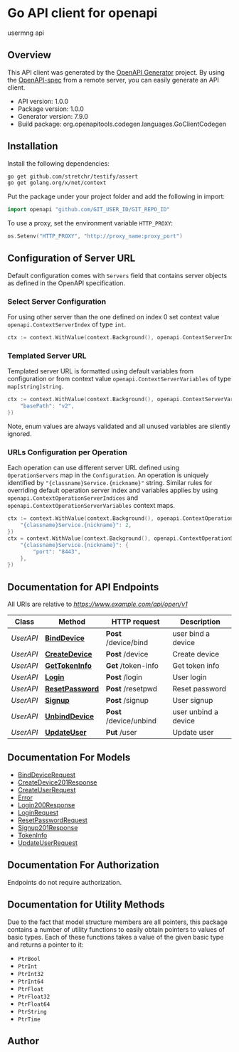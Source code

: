 # Go API client for openapi

usermng api

## Overview
This API client was generated by the [OpenAPI Generator](https://openapi-generator.tech) project.  By using the [OpenAPI-spec](https://www.openapis.org/) from a remote server, you can easily generate an API client.

- API version: 1.0.0
- Package version: 1.0.0
- Generator version: 7.9.0
- Build package: org.openapitools.codegen.languages.GoClientCodegen

## Installation

Install the following dependencies:

```sh
go get github.com/stretchr/testify/assert
go get golang.org/x/net/context
```

Put the package under your project folder and add the following in import:

```go
import openapi "github.com/GIT_USER_ID/GIT_REPO_ID"
```

To use a proxy, set the environment variable `HTTP_PROXY`:

```go
os.Setenv("HTTP_PROXY", "http://proxy_name:proxy_port")
```

## Configuration of Server URL

Default configuration comes with `Servers` field that contains server objects as defined in the OpenAPI specification.

### Select Server Configuration

For using other server than the one defined on index 0 set context value `openapi.ContextServerIndex` of type `int`.

```go
ctx := context.WithValue(context.Background(), openapi.ContextServerIndex, 1)
```

### Templated Server URL

Templated server URL is formatted using default variables from configuration or from context value `openapi.ContextServerVariables` of type `map[string]string`.

```go
ctx := context.WithValue(context.Background(), openapi.ContextServerVariables, map[string]string{
	"basePath": "v2",
})
```

Note, enum values are always validated and all unused variables are silently ignored.

### URLs Configuration per Operation

Each operation can use different server URL defined using `OperationServers` map in the `Configuration`.
An operation is uniquely identified by `"{classname}Service.{nickname}"` string.
Similar rules for overriding default operation server index and variables applies by using `openapi.ContextOperationServerIndices` and `openapi.ContextOperationServerVariables` context maps.

```go
ctx := context.WithValue(context.Background(), openapi.ContextOperationServerIndices, map[string]int{
	"{classname}Service.{nickname}": 2,
})
ctx = context.WithValue(context.Background(), openapi.ContextOperationServerVariables, map[string]map[string]string{
	"{classname}Service.{nickname}": {
		"port": "8443",
	},
})
```

## Documentation for API Endpoints

All URIs are relative to *https://www.example.com/api/open/v1*

Class | Method | HTTP request | Description
------------ | ------------- | ------------- | -------------
*UserAPI* | [**BindDevice**](docs/UserAPI.md#binddevice) | **Post** /device/bind | user bind a device
*UserAPI* | [**CreateDevice**](docs/UserAPI.md#createdevice) | **Post** /device | Create device
*UserAPI* | [**GetTokenInfo**](docs/UserAPI.md#gettokeninfo) | **Get** /token-info | Get token info
*UserAPI* | [**Login**](docs/UserAPI.md#login) | **Post** /login | User login
*UserAPI* | [**ResetPassword**](docs/UserAPI.md#resetpassword) | **Post** /resetpwd | Reset password
*UserAPI* | [**Signup**](docs/UserAPI.md#signup) | **Post** /signup | User signup
*UserAPI* | [**UnbindDevice**](docs/UserAPI.md#unbinddevice) | **Post** /device/unbind | user unbind a device
*UserAPI* | [**UpdateUser**](docs/UserAPI.md#updateuser) | **Put** /user | Update user


## Documentation For Models

 - [BindDeviceRequest](docs/BindDeviceRequest.md)
 - [CreateDevice201Response](docs/CreateDevice201Response.md)
 - [CreateUserRequest](docs/CreateUserRequest.md)
 - [Error](docs/Error.md)
 - [Login200Response](docs/Login200Response.md)
 - [LoginRequest](docs/LoginRequest.md)
 - [ResetPasswordRequest](docs/ResetPasswordRequest.md)
 - [Signup201Response](docs/Signup201Response.md)
 - [TokenInfo](docs/TokenInfo.md)
 - [UpdateUserRequest](docs/UpdateUserRequest.md)


## Documentation For Authorization

Endpoints do not require authorization.


## Documentation for Utility Methods

Due to the fact that model structure members are all pointers, this package contains
a number of utility functions to easily obtain pointers to values of basic types.
Each of these functions takes a value of the given basic type and returns a pointer to it:

* `PtrBool`
* `PtrInt`
* `PtrInt32`
* `PtrInt64`
* `PtrFloat`
* `PtrFloat32`
* `PtrFloat64`
* `PtrString`
* `PtrTime`

## Author



